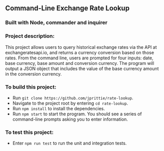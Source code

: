 ## Command-Line Exchange Rate Lookup
### Built with Node, commander and inquirer

### Project description:
This project allows users to query historical exchange rates via the API at exchangeratesapi.io,
and returns a currency conversion based on those rates. From the command line, users are prompted
for four inputs: date, base currency, base amount and conversion currency. The program will output
a JSON object that includes the value of the base currency amount in the conversion currency.

### To build this project:
* Run `git clone https://github.com/jprittie/rate-lookup`.
* Navigate to the project root by entering `cd rate-lookup`.
* Run `npm install` to install the dependencies.
* Run `npm start` to start the program. You should see a series of command-line prompts asking you
to enter information.

### To test this project:
* Enter `npm run test` to run the unit and integration tests.
